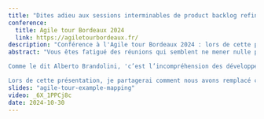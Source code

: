 ```yaml
---
title: "Dites adieu aux sessions interminables de product backlog refinement avec l'Example Mapping"
conference: 
  title: Agile tour Bordeaux 2024
  link: https://agiletourbordeaux.fr/
description: "Conférence à l'Agile tour Bordeaux 2024 : lors de cette présentation, je partagerai comment nous avons remplacé ces réunions par un atelier beaucoup plus productif : l'Example Mapping. Grâce à cet outil simple et efficace, nous avons réussi à clarifier les besoins et à construire notre backlog de manière collaborative."
abstract: "Vous êtes fatigué des réunions qui semblent ne mener nulle part ? J'ai souvent ressenti cette frustration lors de sessions de product refinement. Ces réunions se transformaient souvent en débats sans fin où il était très compliqué de rester concentré jusqu’à la fin.

Comme le dit Alberto Brandolini, 'c’est l’incompréhension des développeur·euse·s qui part en production'. Si les développeur·euse·s ne comprennent pas ce qui est attendu, il y a de fortes chances que les fonctionnalités livrées soient incorrectes.

Lors de cette présentation, je partagerai comment nous avons remplacé ces réunions par un atelier beaucoup plus productif : l'Example Mapping. Grâce à cet outil simple et efficace, nous avons réussi à clarifier les besoins et à construire notre backlog de manière collaborative."
slides: "agile-tour-example-mapping"
video: _6X_1PPCj8c
date: 2024-10-30
---
```

